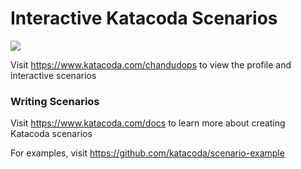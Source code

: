 # Interactive Katacoda Scenarios

[![](http://shields.katacoda.com/katacoda/chandudops/count.svg)](https://www.katacoda.com/chandudops "Get your profile on Katacoda.com")

Visit https://www.katacoda.com/chandudops to view the profile and interactive scenarios

### Writing Scenarios
Visit https://www.katacoda.com/docs to learn more about creating Katacoda scenarios

For examples, visit https://github.com/katacoda/scenario-example
